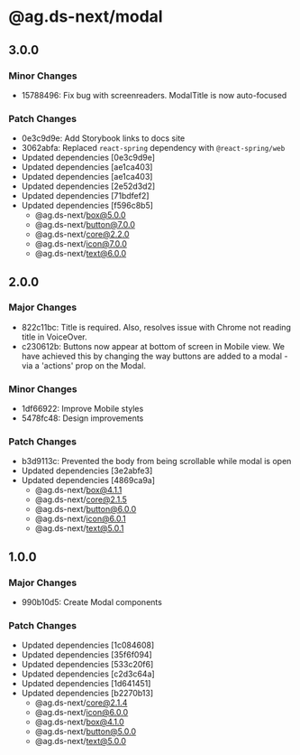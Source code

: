 # @ag.ds-next/modal

## 3.0.0

### Minor Changes

- 15788496: Fix bug with screenreaders. ModalTitle is now auto-focused

### Patch Changes

- 0e3c9d9e: Add Storybook links to docs site
- 3062abfa: Replaced `react-spring` dependency with `@react-spring/web`
- Updated dependencies [0e3c9d9e]
- Updated dependencies [ae1ca403]
- Updated dependencies [ae1ca403]
- Updated dependencies [2e52d3d2]
- Updated dependencies [71bdfef2]
- Updated dependencies [f596c8b5]
  - @ag.ds-next/box@5.0.0
  - @ag.ds-next/button@7.0.0
  - @ag.ds-next/core@2.2.0
  - @ag.ds-next/icon@7.0.0
  - @ag.ds-next/text@6.0.0

## 2.0.0

### Major Changes

- 822c11bc: Title is required. Also, resolves issue with Chrome not reading title in VoiceOver.
- c230612b: Buttons now appear at bottom of screen in Mobile view. We have achieved this by changing the way buttons are added to a modal - via a 'actions' prop on the Modal.

### Minor Changes

- 1df66922: Improve Mobile styles
- 5478fc48: Design improvements

### Patch Changes

- b3d9113c: Prevented the body from being scrollable while modal is open
- Updated dependencies [3e2abfe3]
- Updated dependencies [4869ca9a]
  - @ag.ds-next/box@4.1.1
  - @ag.ds-next/core@2.1.5
  - @ag.ds-next/button@6.0.0
  - @ag.ds-next/icon@6.0.1
  - @ag.ds-next/text@5.0.1

## 1.0.0

### Major Changes

- 990b10d5: Create Modal components

### Patch Changes

- Updated dependencies [1c084608]
- Updated dependencies [35f6f094]
- Updated dependencies [533c20f6]
- Updated dependencies [c2d3c64a]
- Updated dependencies [1d641451]
- Updated dependencies [b2270b13]
  - @ag.ds-next/core@2.1.4
  - @ag.ds-next/icon@6.0.0
  - @ag.ds-next/box@4.1.0
  - @ag.ds-next/button@5.0.0
  - @ag.ds-next/text@5.0.0
